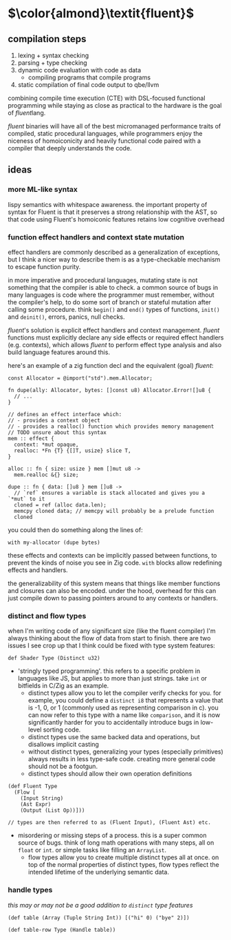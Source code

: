 # $\color{almond}\textit{fluent}$

## compilation steps

1. lexing + syntax checking
2. parsing + type checking
3. dynamic code evaluation with code as data
    - compiling programs that compile programs
4. static compilation of final code output to qbe/llvm

combining compile time execution (CTE) with DSL-focused functional programming
while staying as close as practical to the hardware is the goal of *fluent*lang.

*fluent* binaries will have all of the best micromanaged performance traits of
compiled, static procedural languages, while programmers enjoy the niceness of
homoiconicity and heavily functional code paired with a compiler that deeply
understands the code.

## ideas

### more ML-like syntax

lispy semantics with whitespace awareness. the important property of syntax for
Fluent is that it preserves a strong relationship with the AST, so that code
using Fluent's homoiconic features retains low cognitive overhead

### function effect handlers and context state mutation

effect handlers are commonly described as a generalization of exceptions, but
I think a nicer way to describe them is as a type-checkable mechanism to escape
function purity.

in more imperative and procedural languages, mutating state is not something
that the compiler is able to check. a common source of bugs in many languages
is code where the programmer must remember, without the compiler's help, to
do some sort of branch or stateful mutation after calling some procedure. think
`begin()` and `end()` types of functions, `init()` and `deinit()`, errors,
panics, null checks.

*fluent*'s solution is explicit effect handlers and context management. *fluent*
functions must explicitly declare any side effects or required effect handlers
(e.g. contexts), which allows *fluent* to perform effect type analysis and also
build language features around this.

here's an example of a zig function decl and the equivalent (goal) *fluent*:

```zig
const Allocator = @import("std").mem.Allocator;

fn dupe(ally: Allocator, bytes: []const u8) Allocator.Error![]u8 {
  // ...
}
```

```
// defines an effect interface which:
// - provides a context object
// - provides a realloc() function which provides memory management
// TODO unsure about this syntax
mem :: effect {
  context: *mut opaque,
  realloc: *Fn {T} {[]T, usize} slice T,
}

alloc :: fn { size: usize } mem []mut u8 ->
  mem.realloc &{} size;

dupe :: fn { data: []u8 } mem []u8 ->
  // `ref` ensures a variable is stack allocated and gives you a `*mut` to it
  cloned = ref (alloc data.len);
  memcpy cloned data; // memcpy will probably be a prelude function
  cloned
```

you could then do something along the lines of:

```
with my-allocator (dupe bytes)
```

these effects and contexts can be implicitly passed between functions, to
prevent the kinds of noise you see in Zig code. `with` blocks allow redefining
effects and handlers.

the generalizability of this system means that things like member functions
and closures can also be encoded. under the hood, overhead for this can just
compile down to passing pointers around to any contexts or handlers.

### distinct and flow types

when I'm writing code of any significant size (like the fluent compiler) I'm
always thinking about the flow of data from start to finish. there are two
issues I see crop up that I think could be fixed with type system features:

```
def Shader Type (Distinct u32)
```

- 'stringly typed programming'. this refers to a specific problem in languages
  like JS, but applies to more than just strings. take `int` or bitfields in
  C/Zig as an example.
  - distinct types allow you to let the compiler verify checks for you. for
    example, you could define a `distinct i8` that represents a value that is
    -1, 0, or 1 (commonly used as representing comparison in c). you can now
    refer to this type with a name like `comparison`, and it is now
    significantly harder for you to accidentally introduce bugs in low-level
    sorting code.
  - distinct types use the same backed data and operations, but disallows
    implicit casting
  - without distinct types, generalizing your types (especially primitives)
    always results in less type-safe code. creating more general code should not
    be a footgun.
  - distinct types should allow their own operation definitions

```
(def Fluent Type
  (Flow [
    (Input String)
    (Ast Expr)
    (Output (List Op))]))

// types are then referred to as (Fluent Input), (Fluent Ast) etc.
```

- misordering or missing steps of a process. this is a super common source of
  bugs. think of long math operations with many steps, all on `float` or `int`.
  or simple tasks like filling an `ArrayList`.
  - flow types allow you to create multiple distinct types all at once. on top
    of the normal properties of distinct types, flow types reflect the intended
    lifetime of the underlying semantic data.

### handle types

*this may or may not be a good addition to `distinct` type features*

```
(def table (Array (Tuple String Int)) [("hi" 0) ("bye" 2)])

(def table-row Type (Handle table))
```
